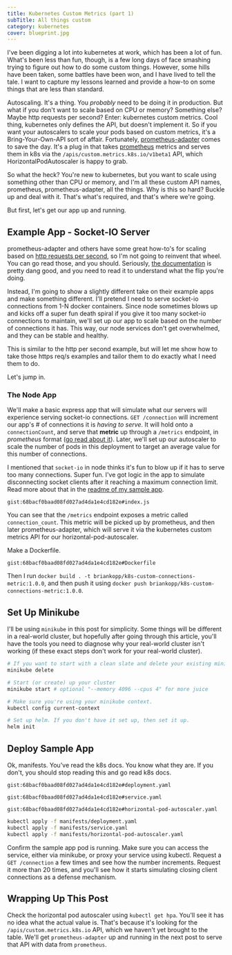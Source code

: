 ```yaml
---
title: Kubernetes Custom Metrics (part 1)
subTitle: All things custom
category: kubernetes
cover: blueprint.jpg
---
```


I've been digging a lot into kubernetes at work, which has been a lot of fun.
What's been less than fun, though, is a few long days of face smashing trying to
figure out how to do some custom things. However, some hills have been taken,
some battles have been won, and I have lived to tell the tale. I want to capture
my lessons learned and provide a how-to on some things that are less than standard.

Autoscaling. It's a thing. You *probably* need to be doing it in production. But what
if you don't want to scale based on CPU or memory? Something else? Maybe http requests
per second? Enter: kubernetes custom metrics. Cool thing, kubernetes only defines the
API, but doesn't implement it. So if you want your autoscalers to scale your pods
based on custom metrics, it's a Bring-Your-Own-API sort of affair. Fortunately,
[prometheus-adapter](https://github.com/DirectXMan12/k8s-prometheus-adapter)
comes to save the day. It's a plug in that takes
[prometheus](https://prometheus.io/)
metrics and serves them in k8s via the `/apis/custom.metrics.k8s.io/v1beta1`
API, which HorizontalPodAutoscaler is happy to grab.

So what the heck? You're new to kubernetes, but you want to scale
using something other than CPU or memory, and I'm all these custom API names,
prometheus, prometheus-adapter, all the things. Why is this so hard? Buckle up and
deal with it. That's what's required, and that's where we're going.

But first, let's get our app up and running.

## Example App - Socket-IO Server

prometheus-adapter and others have some great how-to's for
scaling based on
[http requests per second](https://github.com/DirectXMan12/k8s-prometheus-adapter/blob/master/docs/walkthrough.md),
so I'm not going to reinvent that wheel.
You can go read those, and you should. Seriously,
[the documentation](https://github.com/DirectXMan12/k8s-prometheus-adapter/blob/master/docs/config.md)
is pretty dang good, and you need to read it to understand what the flip you're doing.

Instead, I'm going to show a slightly different take on their example apps and
make something different. I'll pretend I need to serve socket-io connections
from 1-N docker containers. Since node sometimes blows up and kicks off a super
fun death spiral if you give it too many socket-io connections to maintain, we'll
set up our app to scale based on the number of connections it has. This way,
our node services don't get overwhelmed, and they can be stable and healthy.

This is similar to the http per second example, but will let me show how
to take those https req/s examples and tailor them to do exactly what
I need them to do.

Let's jump in.

### The Node App

We'll make a basic express app that will simulate what our servers will experience
serving socket-io connections. `GET /connection` will increment our
app's # of connections it is *having to serve*. It will hold onto a
`connectionCount`, and serve that **metric** up through a `/metrics` endpoint,
in *prometheus* format
([go read about it](https://github.com/prometheus/docs/blob/master/content/docs/instrumenting/exposition_formats.md)).
Later, we'll set up our autoscaler to
scale the number of pods in this deployment to target an average value for this
number of connections.

I mentioned that `socket-io` in node thinks it's fun to blow up if it has
to serve too many connections. Super fun. I've got logic in the app to
simulate disconnecting socket clients after it reaching a maximum connection
limit. Read more about that in the
[readme of my sample app](https://github.com/BrianKopp/kubernetes-custom-metrics/tree/master/examples/connections-metric).

`gist:68bacf0baad08fd027ad4da1e4cd182e#index.js`

You can see that the `/metrics` endpoint exposes a metric called
`connection_count`. This metric will be picked up by prometheus, and
then later prometheus-adapter, which will serve it via the kubernetes
custom metrics API for our horizontal-pod-autoscaler.

Make a Dockerfile.

`gist:68bacf0baad08fd027ad4da1e4cd182e#Dockerfile`

Then I run `docker build . -t briankopp/k8s-custom-connections-metric:1.0.0`,
and then push it using `docker push briankopp/k8s-custom-connections-metric:1.0.0`.

## Set Up Minikube

I'll be using `minikube` in this post for simplicity. Some things will be
different in a real-world cluster, but hopefully after going through this
article, you'll have the tools you need to diagnose why your real-world
cluster isn't working (if these exact steps don't work for your real-world cluster).

```bash
# If you want to start with a clean slate and delete your existing minikube cluster
minikube delete

# Start (or create) up your cluster
minikube start # optional "--memory 4096 --cpus 4" for more juice

# Make sure you're using your minikube context.
kubectl config current-context

# Set up helm. If you don't have it set up, then set it up.
helm init
```

## Deploy Sample App

Ok, manifests. You've read the k8s docs. You know what they are. If you don't,
you should stop reading this and go read k8s docs.

`gist:68bacf0baad08fd027ad4da1e4cd182e#deployment.yaml`

`gist:68bacf0baad08fd027ad4da1e4cd182e#service.yaml`

`gist:68bacf0baad08fd027ad4da1e4cd182e#horizontal-pod-autoscaler.yaml`

```bash
kubectl apply -f manifests/deployment.yaml
kubectl apply -f manifests/service.yaml
kubectl apply -f manifests/horizontal-pod-autoscaler.yaml
```

Confirm the sample app pod is running.
Make sure you can access the service, either via minikube, or proxy your
service using kubectl. Request a `GET /connection` a few times and see
how the number increments. Request it more than 20 times, and you'll see
how it starts simulating closing client connections as a defense
mechanism.

## Wrapping Up This Post

Check the horizontal pod autoscaler using `kubectl get hpa`.
You'll see it has no idea what
the actual value is. That's because it's looking for the `/apis/custom.metrics.k8s.io`
API, which we haven't yet brought to the table. We'll get `prometheus-adapter`
up and running in the next post to serve that API with data from `prometheus`.
